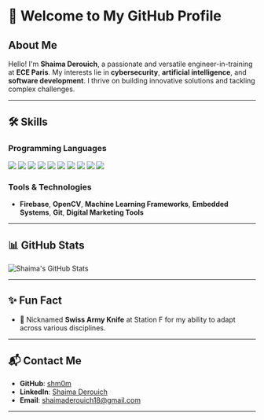 # 🚀 Welcome to My GitHub Profile

## About Me
Hello! I'm **Shaima Derouich**, a passionate and versatile engineer-in-training at **ECE Paris**. My interests lie in **cybersecurity**, **artificial intelligence**, and **software development**. I thrive on building innovative solutions and tackling complex challenges.

---

## 🛠 Skills
### **Programming Languages**
<p align="left">
  <img src="https://img.shields.io/badge/C-%2300599C.svg?style=for-the-badge&logo=c&logoColor=white"/>
  <img src="https://img.shields.io/badge/C++-%2300599C.svg?style=for-the-badge&logo=c%2B%2B&logoColor=white"/>
  <img src="https://img.shields.io/badge/Python-%2314354C.svg?style=for-the-badge&logo=python&logoColor=white"/>
  <img src="https://img.shields.io/badge/JavaScript-%23F7DF1E.svg?style=for-the-badge&logo=javascript&logoColor=black"/>
  <img src="https://img.shields.io/badge/React-%2361DAFB.svg?style=for-the-badge&logo=react&logoColor=white"/>
  <img src="https://img.shields.io/badge/MATLAB-%230076A8.svg?style=for-the-badge&logo=mathworks&logoColor=white"/>
  <img src="https://img.shields.io/badge/HTML5-%23E34F26.svg?style=for-the-badge&logo=html5&logoColor=white"/>
  <img src="https://img.shields.io/badge/CSS3-%231572B6.svg?style=for-the-badge&logo=css3&logoColor=white"/>
  <img src="https://img.shields.io/badge/XML-%23008080.svg?style=for-the-badge&logo=xml&logoColor=white"/>
  <img src="https://img.shields.io/badge/PHP-%23777BB4.svg?style=for-the-badge&logo=php&logoColor=white"/>
</p>

### **Tools & Technologies**
- **Firebase**, **OpenCV**, **Machine Learning Frameworks**, **Embedded Systems**, **Git**, **Digital Marketing Tools**

---

## 📊 GitHub Stats
![Shaima's GitHub Stats](https://github-readme-stats.vercel.app/api?username=shm0m&show_icons=true&theme=radical)

---

## ✨ Fun Fact
- 🌟 Nicknamed **Swiss Army Knife** at Station F for my ability to adapt across various disciplines.

---

## 📬 Contact Me
- **GitHub**: [shm0m](https://github.com/shm0m)
- **LinkedIn**: [Shaima Derouich](https://linkedin.com/in/your-profile)
- **Email**: shaimaderouich18@gmail.com

---


